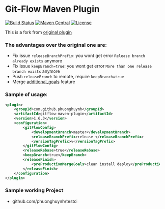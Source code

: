 # Git-Flow Maven Plugin

[![Build Status](http://img.shields.io/travis/phuonghuynh/gitflow-maven-plugin.svg?style=flat-square)](https://travis-ci.org/phuonghuynh/gitflow-maven-plugin)
[![Maven Central](https://maven-badges.herokuapp.com/maven-central/com.github.phuonghuynh/gitflow-maven-plugin/badge.svg?style=flat-square)](https://maven-badges.herokuapp.com/maven-central/com.github.phuonghuynh/gitflow-maven-plugin/)
[![License](https://img.shields.io/badge/License-Apache%20License%202.0-blue.svg?style=flat-square)](https://www.apache.org/licenses/LICENSE-2.0.html)

This is a fork from [original plugin](https://github.com/aleksandr-m/gitflow-maven-plugin)

### The advantages over the original one are:
  - Fix issue `releaseBranchPrefix`: you wont get error `Release branch already exists` anymore
  - Fix issue `keepBranch=true`: you wont get error `More than one release branch exists` anymore
  - Push `releaseBranch` to remote, require `keepBranch=true`
  - Merge [additional_goals](https://github.com/aleksandr-m/gitflow-maven-plugin/tree/feature/additional_goals) feature
  
### Sample of usage:
```xml
<plugin>
    <groupId>com.github.phuonghuynh</groupId>
    <artifactId>gitflow-maven-plugin</artifactId>
    <version>1.6.3</version>
    <configuration>
        <gitFlowConfig>
            <developmentBranch>master</developmentBranch>
            <releaseBranchPrefix>release-</releaseBranchPrefix>
            <versionTagPrefix>v</versionTagPrefix>
        </gitFlowConfig>
        <releaseRebase>true</releaseRebase>
        <keepBranch>true</keepBranch>
        <releaseFinish>
            <preProductionMergeGoals>clean install deploy</preProductionMergeGoals>
        </releaseFinish>
    </configuration>
</plugin>
```
### Sample working Project
 - github.com/phuonghuynh/testci
